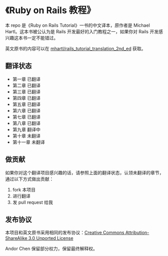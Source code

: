 # 《Ruby on Rails 教程》

本 repo 是《Ruby on Rails Tutorial》一书的中文译本，原作者是 Michael Hartl。这本书被公认为是 Rails 开发最好的入门教程之一，如果你对 Rails 开发感兴趣这本书一定不能错过。

英文原书的内容可以在 [mhartl/rails_tutorial_translation_2nd_ed](https://github.com/mhartl/rails_tutorial_translation_2nd_ed) 获取。

## 翻译状态

- 第一章 已翻译
- 第二章 已翻译
- 第三章 已翻译
- 第四章 已翻译
- 第五章 已翻译
- 第六章 已翻译
- 第七章 已翻译
- 第八章 已翻译
- 第九章 翻译中
- 第十章 未翻译
- 第十一章 未翻译

## 做贡献

如果你对这个翻译项目感兴趣的话，请参照上面的翻译状态，认领未翻译的章节，通过以下方式做出贡献：

1.  fork 本项目
2.  进行翻译
3.  发 pull request 给我

## 发布协议

本项目和英文原书采用相同的发布协议：[Creative Commons Attribution-ShareAlike 3.0 Unported License](http://creativecommons.org/licenses/by-sa/3.0/)

Andor Chen 保留部分权力，保留最终解释权。
